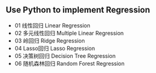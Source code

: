 ## Use Python to implement Regression
- 01 线性回归 Linear Regression
- 02 多元线性回归 Multiple Linear Regression
- 03 岭回归 Ridge Regression
- 04 Lasso回归 Lasso Regression
- 05 决策树回归 Decision Tree Regression
- 06 随机森林回归 Random Forest Regression
